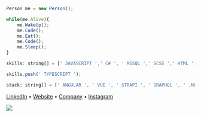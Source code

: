 ```javascript
Person me = new Person();

while(me.Alive){
	me.WakeUp();
	me.Code();
	me.Eat();
	me.Code();
	me.Sleep();
}

skills: string[] = [' JAVASCRIPT ',' C# ', ' MSSQL ',' SCSS ',' HTML '];

skills.push(' TYPESCRIPT ');

stack: string[] = [' ANGULAR ', ' VUE ', ' STRAPI ', ' GRAPHQL ', ' .NET CORE ' ].

```

[LinkedIn](https://linkedin.com/in/kalousek) •
[Website](https://filipkalousek.cz) •
[Company](https://twentio.cz) •
[Instagram](https://instagram.com/kalousekf)

![](https://twentio.cz/assets/images/img_twentio_share.jpg)


<!--
**kaldaf/kaldaf** is a ✨ _special_ ✨ repository because its `README.md` (this file) appears on your GitHub profile.

Here are some ideas to get you started:

- 🔭 I’m currently working on ...
- 🌱 I’m currently learning ...
- 👯 I’m looking to collaborate on ...
- 🤔 I’m looking for help with ...
- 💬 Ask me about ...
- 📫 How to reach me: ...
- 😄 Pronouns: ...
- ⚡ Fun fact: ...
-->
